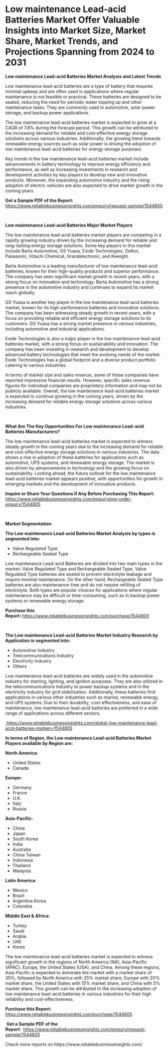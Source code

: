 <p><h1>Low maintenance Lead-acid Batteries Market Offer Valuable Insights into Market Size, Market Share, Market Trends, and Projections Spanning from 2024 to 2031</h1></p><p><strong>Low maintenance Lead-acid Batteries Market Analysis and Latest Trends</strong></p>
<p><p>Low maintenance lead-acid batteries are a type of battery that requires minimal upkeep and are often used in applications where regular maintenance is not feasible or practical. These batteries are designed to be sealed, reducing the need for periodic water topping up and other maintenance tasks. They are commonly used in automotive, solar power storage, and backup power applications.</p><p>The low maintenance lead-acid batteries market is expected to grow at a CAGR of 7.8% during the forecast period. This growth can be attributed to the increasing demand for reliable and cost-effective energy storage solutions across various industries. Additionally, the growing trend towards renewable energy sources such as solar power is driving the adoption of low maintenance lead-acid batteries for energy storage purposes.</p><p>Key trends in the low maintenance lead-acid batteries market include advancements in battery technology to improve energy efficiency and performance, as well as increasing investments in research and development activities by key players to develop new and innovative products. Moreover, the expanding automotive industry and the rising adoption of electric vehicles are also expected to drive market growth in the coming years.</p></p>
<p><strong>Get a Sample PDF of the Report:&nbsp;</strong> <a href="https://www.reliablebusinessinsights.com/enquiry/request-sample/1544805">https://www.reliablebusinessinsights.com/enquiry/request-sample/1544805</a></p>
<p>&nbsp;</p>
<p><strong>Low maintenance Lead-acid Batteries Major Market Players</strong></p>
<p><p>The low maintenance lead-acid batteries market players are competing in a rapidly growing industry driven by the increasing demand for reliable and long-lasting energy storage solutions. Some key players in this market include Barta Automotive, GS Yuasa, Exide Technologies, Delkor, Panasonic, Hitachi Chemical, Grandelectronic, and Kweight.</p><p>Barta Automotive is a leading manufacturer of low maintenance lead-acid batteries, known for their high-quality products and superior performance. The company has seen significant market growth in recent years, with a strong focus on innovation and technology. Barta Automotive has a strong presence in the automotive industry and continues to expand its market reach globally.</p><p>GS Yuasa is another key player in the low maintenance lead-acid batteries market, known for its high-performance batteries and innovative solutions. The company has been witnessing steady growth in recent years, with a focus on providing reliable and efficient energy storage solutions to its customers. GS Yuasa has a strong market presence in various industries, including automotive and industrial applications.</p><p>Exide Technologies is also a major player in the low maintenance lead-acid batteries market, with a strong focus on sustainability and innovation. The company has been investing in research and development to develop advanced battery technologies that meet the evolving needs of the market. Exide Technologies has a global footprint and a diverse product portfolio catering to various industries.</p><p>In terms of market size and sales revenue, some of these companies have reported impressive financial results. However, specific sales revenue figures for individual companies are proprietary information and may not be publicly available. Overall, the low maintenance lead-acid batteries market is expected to continue growing in the coming years, driven by the increasing demand for reliable energy storage solutions across various industries.</p></p>
<p>&nbsp;</p>
<p><strong>What Are The Key Opportunities For Low maintenance Lead-acid Batteries Manufacturers?</strong></p>
<p><p>The low maintenance lead-acid batteries market is expected to witness steady growth in the coming years due to the increasing demand for reliable and cost-effective energy storage solutions in various industries. The data shows a rise in adoption of these batteries for applications such as automotive, UPS systems, and renewable energy storage. The market is also driven by advancements in technology and the growing focus on sustainability. Looking ahead, the future outlook for the low maintenance lead-acid batteries market appears positive, with opportunities for growth in emerging markets and the development of innovative products.</p></p>
<p><strong>Inquire or Share Your Questions If Any Before Purchasing This Report:</strong> <a href="https://www.reliablebusinessinsights.com/enquiry/pre-order-enquiry/1544805">https://www.reliablebusinessinsights.com/enquiry/pre-order-enquiry/1544805</a></p>
<p>&nbsp;</p>
<p><strong>Market Segmentation</strong></p>
<p><strong>The Low maintenance Lead-acid Batteries Market Analysis by types is segmented into:</strong></p>
<p><ul><li>Valve Regulated Type</li><li>Rechargeable Sealed Type</li></ul></p>
<p><p>Low maintenance Lead-acid Batteries are divided into two main types in the market: Valve Regulated Type and Rechargeable Sealed Type. Valve Regulated Type batteries are sealed to prevent electrolyte leakage and require minimal maintenance. On the other hand, Rechargeable Sealed Type batteries are also maintenance-free and do not require refilling of electrolyte. Both types are popular choices for applications where regular maintenance may be difficult or time-consuming, such as in backup power systems or renewable energy storage.</p></p>
<p><strong>Purchase this Report:&nbsp;</strong><a href="https://www.reliablebusinessinsights.com/purchase/1544805">https://www.reliablebusinessinsights.com/purchase/1544805</a></p>
<p>&nbsp;</p>
<p><strong>The Low maintenance Lead-acid Batteries Market Industry Research by Application is segmented into:</strong></p>
<p><ul><li>Automotive Industry</li><li>Telecommunications Industry</li><li>Electricity Industry</li><li>Others</li></ul></p>
<p><p>Low maintenance lead-acid batteries are widely used in the automotive industry for starting, lighting, and ignition purposes. They are also utilized in the telecommunications industry to power backup systems and in the electricity industry for grid stabilization. Additionally, these batteries find applications in various other industries such as marine, renewable energy, and UPS systems. Due to their durability, cost-effectiveness, and ease of maintenance, low maintenance lead-acid batteries are preferred in a wide range of applications across different sectors.</p></p>
<p><a href="https://www.reliablebusinessinsights.com/global-low-maintenance-lead-acid-batteries-market-r1544805">&nbsp;https://www.reliablebusinessinsights.com/global-low-maintenance-lead-acid-batteries-market-r1544805</a></p>
<p><strong>In terms of Region, the Low maintenance Lead-acid Batteries Market Players available by Region are:</strong></p>
<p>
    <p> <strong> North America: </strong>
        <ul>
            <li>United States</li>
            <li>Canada</li>
        </ul>
        </p> 
    <p> <strong> Europe: </strong>
        <ul>
            <li>Germany</li>
            <li>France</li>
            <li>U.K.</li>
            <li>Italy</li>
            <li>Russia</li>
        </ul>
        </p> 
    <p> <strong> Asia-Pacific: </strong>
        <ul>
            <li>China</li>
            <li>Japan</li>
            <li>South Korea</li>
            <li>India</li>
            <li>Australia</li>
            <li>China Taiwan</li>
            <li>Indonesia</li>
            <li>Thailand</li>
            <li>Malaysia</li>
        </ul>
        </p> 
    <p> <strong> Latin America: </strong>
        <ul>
            <li>Mexico</li>
            <li>Brazil</li>
            <li>Argentina Korea</li>
            <li>Colombia</li>
        </ul>
        </p> 
    <p> <strong> Middle East & Africa: </strong>
        <ul>
            <li>Turkey</li>
            <li>Saudi</li>
            <li>Arabia</li>
            <li>UAE</li>
            <li>Korea</li>
        </ul>
    </p>
    </p>
<p><p>The low maintenance lead-acid batteries market is expected to witness significant growth in the regions of North America (NA), Asia-Pacific (APAC), Europe, the United States (USA), and China. Among these regions, Asia-Pacific is expected to dominate the market with a market share of 35%, followed by North America with 25% market share, Europe with 20% market share, the United States with 15% market share, and China with 5% market share. This growth can be attributed to the increasing adoption of low maintenance lead-acid batteries in various industries for their high reliability and cost-effectiveness.</p></p>
<p><strong>Purchase this Report: </strong><a href="https://www.reliablebusinessinsights.com/purchase/1544805">https://www.reliablebusinessinsights.com/purchase/1544805</a></p>
<p>&nbsp;<strong>Get a Sample PDF of the Report:&nbsp;&nbsp;</strong><a href="https://www.reliablebusinessinsights.com/enquiry/request-sample/1544805">https://www.reliablebusinessinsights.com/enquiry/request-sample/1544805</a></p>
<p><strong></strong></p>
<p>Check more reports on https://www.reliablebusinessinsights.com/</p>